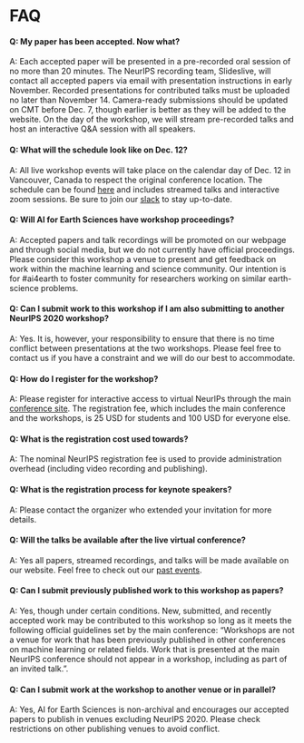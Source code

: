 # FAQ

#### Q: My paper has been accepted. Now what?   
A: Each accepted paper will be presented in a pre-recorded oral session of no more than 20 minutes.  The NeurIPS recording team, Slideslive, will contact all accepted papers via email with presentation instructions in early November. Recorded presentations for contributed talks must be uploaded no later than November 14. Camera-ready submissions should be updated on CMT before Dec. 7, though earlier is better as they will be added to the website. On the day of the workshop, we will stream pre-recorded talks and host an interactive Q&A session with all speakers. 

#### Q: What will the schedule look like on Dec. 12?   
A: All live workshop events will take place on the calendar day of Dec. 12 in Vancouver, Canada to respect the original conference location. The schedule can be found [here](https://ai4earthscience.github.io/neurips-2020-workshop/schedule) and includes streamed talks and interactive zoom sessions.  Be sure to join our [slack](https://join.slack.com/t/ai4earth/shared_invite/zt-jkg0i982-VYRAd0HbjCG_6970Hcqfwg) to stay up-to-date.   

#### Q: Will AI for Earth Sciences have workshop proceedings?   
A: Accepted papers and talk recordings will be promoted on our webpage and through social media, but we do not currently have official proceedings. Please consider this workshop a venue to present and get feedback on work within the machine learning and science community. Our intention is for #ai4earth to foster community for researchers working on similar earth-science problems.    

#### Q: Can I submit work to this workshop if I am also submitting to another NeurIPS 2020 workshop?  
A: Yes. It is, however, your responsibility to ensure that there is no time conflict between presentations at the two workshops.   Please feel free to contact us if you have a constraint and we will do our best to accommodate. 

#### Q: How do I register for the workshop?   
A: Please register for interactive access to virtual NeurIPs through the main [conference site](https://nips.cc/Register/view-registration). The registration fee, which includes the main conference and the workshops, is 25 USD for students and 100 USD for everyone else.   

#### Q: What is the registration cost used towards?    
A: The nominal NeurIPS registration fee is used to provide administration overhead (including video recording and publishing).   

#### Q: What is the registration process for keynote speakers?  
A: Please contact the organizer who extended your invitation for more details.   

#### Q: Will the talks be available after the live virtual conference?   
A: Yes all papers, streamed recordings, and talks will be made available on our website. Feel free to check out our [past events](https://ai4earthscience.github.io/neurips-2020-workshop/past_events.html).   

#### Q: Can I submit previously published work to this workshop as papers?  
A: Yes, though under certain conditions. New, submitted, and recently accepted work may be contributed to this workshop so long as it meets the following official guidelines set by the main conference:  “Workshops are not a venue for work that has been previously published in other conferences on machine learning or related fields. Work that is presented at the main NeurIPS conference should not appear in a workshop, including as part of an invited talk.”.   

#### Q: Can I submit work at the workshop to another venue or in parallel?   
A: Yes, AI for Earth Sciences is non-archival and encourages our accepted papers to publish in venues excluding NeurIPS 2020. Please check restrictions on other publishing venues to avoid conflict.   



